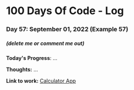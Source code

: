 # 100 Days Of Code - Log

### Day 57: September 01, 2022 (Example 57)
##### (delete me or comment me out)

**Today's Progress**: ...

**Thoughts:** ...

**Link to work:** [Calculator App](https://github.com/username/reponame)
